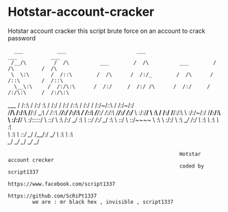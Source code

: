 # Hotstar-account-cracker
Hotstar account cracker this script brute force on an account to crack password


      ___           ___                       ___                       ___           ___     
     /__/\         /  /\          ___        /  /\          ___        /  /\         /  /\    
     \  \:\       /  /::\        /  /\      /  /:/_        /  /\      /  /::\       /  /::\   
      \__\:\     /  /:/\:\      /  /:/     /  /:/ /\      /  /:/     /  /:/\:\     /  /:/\:\  
  ___ /  /::\   /  /:/  \:\    /  /:/     /  /:/ /::\    /  /:/     /  /:/~/::\   /  /:/~/:/  
 /__/\  /:/\:\ /__/:/ \__\:\  /  /::\    /__/:/ /:/\:\  /  /::\    /__/:/ /:/\:\ /__/:/ /:/___
 \  \:\/:/__\/ \  \:\ /  /:/ /__/:/\:\   \  \:\/:/~/:/ /__/:/\:\   \  \:\/:/__\/ \  \:\/:::::/
  \  \::/       \  \:\  /:/  \__\/  \:\   \  \::/ /:/  \__\/  \:\   \  \::/       \  \::/~~~~ 
   \  \:\        \  \:\/:/        \  \:\   \__\/ /:/        \  \:\   \  \:\        \  \:\     
    \  \:\        \  \::/          \__\/     /__/:/          \__\/    \  \:\        \  \:\    
     \__\/         \__\/                     \__\/                     \__\/         \__\/    

                                                            Hotstar account crecker
                                                            coded by script1337
                                                            https://www.facebook.com/script1337
                                                            https://github.com/ScRiPt1337
            we are : mr black hex , invisible , script1337
